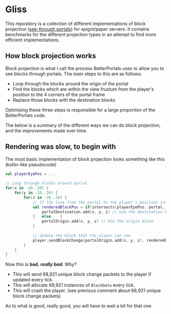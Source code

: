 # Gliss

This repository is a collection of different implementations of block projection ([see-through portals](https://github.com/Lauriethefish/BetterPortals)) for spigot/paper servers.
It contains benchmarks for the different projection types in an attempt to find more efficient implementations.

## How block projection works

Block projection is what I call the process BetterPortals uses to allow you to see blocks through portals. The main steps to this are as follows:

- Loop through the blocks around the origin of the portal
- Find the blocks which are within the view frustum from the player's position to the 4 corners of the portal frame
- Replace those blocks with the destination blocks

Optimising these three steps is responsible for a large proportion of the BetterPortals code.

The below is a summary of the different ways we can do block projection, and the improvements made over time.

## Rendering was slow, to begin with

The most basic implementation of block projection looks something like this (kotlin-like pseudocode)

```kotlin
val playerEyePos = ...
        
// Loop through blocks around portal
for(x in -20..20) {
    for(y in -20..20) {
        for(z in -20..20) {
            // If the line from the portal to the player's position intersects the portal
            val renderedBlockPos = if(intersects(playerEyePos, portal, x, y, z)) {
                portalDestination.add(x, y, z) // Use the destination block
            }   else    {
                portalOrigin.add(x, y, z) // Use the origin block
            }
            
            // Update the block that the player can see
            player.sendBlockChange(portalOrigin.add(x, y, z), renderedBlockPos.block.blockData)
        }
    }
}
```

Now this is **bad**, ***really bad***. Why?

- This will send 68,921 unique block change packets to the player if updated every tick.
- This will allocate 69,921 instances of `BlockData` every tick.
- This will crash the player. (see previous comment about 68,921 unique block change packets)

As to what is good, really good, you will have to wait a bit for that one.
